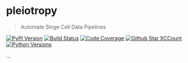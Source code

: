 # pleiotropy

> Automate Singe Cell Data Pipelines

[![PyPI Version][pypi-image]][pypi-url]
[![Build Status][build-image]][build-url]
[![Code Coverage][coverage-image]][coverage-url]
[![Github Star XCCount][stars-image]][stars-url]
[![Python Versions][versions-image]][versions-url]

...

<!-- Badges: -->

[pypi-image]: https://img.shields.io/pypi/v/pleiotropy
[pypi-url]: https://pypi.org/project/pleiotropy/
[build-image]: https://github.com/jlikhuva/pleiotropy/actions/workflows/build.yaml/badge.svg
[build-url]: https://github.com/jlikhuva/pleiotropy/actions/workflows/build.yaml
[coverage-image]: https://codecov.io/gh/jlikhuva/pleiotropy/branch/main/graph/badge.svg
[coverage-url]: https://codecov.io/gh/jlikhuva/pleiotropy/
[stars-image]: https://img.shields.io/github/stars/jlikhuva/pleiotropy/
[stars-url]: https://github.com/jlikhuva/pleiotropy
[versions-image]: https://img.shields.io/pypi/pyversions/pleiotropy/
[versions-url]: https://pypi.org/project/pleiotropy/
